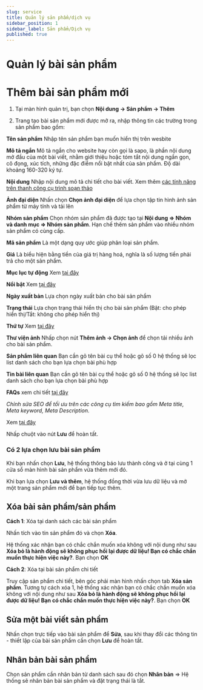 ```yaml
---
slug: service
title: Quản lý sản phẩm/dịch vụ
sidebar_position: 1
sidebar_label: Sản phẩm/Dịch vụ
published: true
---
```

# Quản lý bài sản phẩm
 
# Thêm bài sản phẩm mới

1.  Tại màn hình quản trị, bạn chọn **Nội dung -> Sản phẩm -> Thêm**

2.  Trang tạo bài sản phẩm mới được mở ra, nhập thông tin các trường trong sản phẩm bao gồm:

**Tên sản phẩm** 
Nhập tên sản phẩm bạn muốn hiển thị trên wesbite

**Mô tả ngắn** 
Mô tả ngắn cho website hay còn gọi là sapo, là phần nội dung mở đầu của một bài viết, nhằm giới thiệu hoặc tóm tắt nội dung ngắn gọn, cô đọng, xúc tích, những đặc điểm nổi bật nhất của sản phẩm. Độ dài khoảng 160-320 ký tự.

**Nội dung** 
Nhập nội dung mô tả chi tiết cho bài viết. Xem thêm [các tính năng trên thanh công cụ trình soạn thảo](https://mkmate.osd.vn/docs/common/tinymce)

**Ảnh đại diện** 
Nhấn chọn **Chọn ảnh đại diện** để lựa chọn tập tin hình ảnh sản phẩm từ máy tính và tải lên

**Nhóm sản phẩm** 
Chọn nhóm sản phẩm đã được tạo tại **Nội dung => Nhóm và danh mục => Nhóm sản phẩm**. Hạn chế thêm sản phẩm vào nhiều nhóm sản phẩm có cùng cấp.

**Mã sản phẩm** 
Là một dạng quy ước giúp phân loại sản phẩm.

**Giá** 
Là biểu hiện bằng tiền của giá trị hàng hoá, nghĩa là số lượng tiền phải trả cho một sản phẩm.

**Mục lục tự động** 
Xem [tại đây](https://mkmate.osd.vn/docs/common/toc)

**Nổi bật** 
Xem [tại đây](https://mkmate.osd.vn/docs/common/logic)

**Ngày xuất bản** 
Lựa chọn ngày xuất bản cho bài sản phẩm

**Trạng thái** 
Lựa chọn trạng thái hiển thị cho bài sản phẩm (Bật: cho phép hiển thị/Tắt: không cho phép hiển thị)

**Thứ tự** 
Xem [tại đây](https://mkmate.osd.vn/docs/common/logic)

**Thư viện ảnh** 
Nhấp chọn nút **Thêm ảnh -> Chọn ảnh** để chọn tải nhiều ảnh cho bài sản phẩm.

**Sản phẩm liên quan** 
Bạn cần gõ tên bài cụ thể hoặc gõ số 0 hệ thống sẽ lọc list danh sách cho bạn lựa chọn bài phù hợp

**Tin bài liên quan**
Bạn cần gõ tên bài cụ thể hoặc gõ số 0 hệ thống sẽ lọc list danh sách cho bạn lựa chọn bài phù hợp

**FAQs** 
xem chi tiết [tại đây](https://mkmate.osd.vn/docs/common/faqs)

_Chỉnh sửa SEO để tối ưu trên các công cụ tìm kiếm bao gồm Meta title, Meta keyword, Meta Description._

Xem [tại đây](https://mkmate.osd.vn/docs/seo/serp)

Nhấp chuột vào nút **Lưu** để hoàn tất.

### Có 2 lựa chọn lưu bài sản phẩm

Khi bạn nhấn chọn **Lưu**, hệ thống thông báo lưu thành công và ở tại cùng 1 cửa sổ màn hình bài sản phẩm vừa thêm mới đó.

Khi bạn lựa chọn **Lưu và thêm**, hệ thống đồng thời vừa lưu dữ liệu và mở một trang sản phẩm mới để bạn tiếp tục thêm.

## Xóa bài sản phẩm/sản phẩm

**Cách 1**: 
Xóa tại danh sách các bài sản phẩm

Nhấn tích vào tin sản phẩm đó và chọn **Xóa**.

Hệ thống xác nhận bạn có chắc chắn muốn xóa không với nội dung như sau **Xóa bỏ là hành động sẽ không phục hồi lại được dữ liệu! Bạn có chắc chắn muốn thực hiện việc này?**. Bạn chọn **OK**

**Cách 2**: 
Xóa tại bài sản phẩm chi tiết

Truy cập sản phẩm chi tiết, bên góc phải màn hình nhấn chọn tab **Xóa sản phẩm**. Tương tự cách xóa 1, hệ thống xác nhận bạn có chắc chắn muốn xóa không với nội dung như sau **Xóa bỏ là hành động sẽ không phục hồi lại được dữ liệu! Bạn có chắc chắn muốn thực hiện việc này?**. Bạn chọn **OK**

## Sửa một bài viết sản phẩm

Nhấn chọn trực tiếp vào bài sản phẩm để **Sửa**, sau khi thay đổi các thông tin - thiết lập của bài sản phẩm cần chọn **Lưu** để hoàn tất.

## Nhân bản bài sản phẩm

Chọn sản phẩm cần nhân bản từ danh sách sau đó chọn **Nhân bản** => Hệ thống sẽ nhân bản bài sản phẩm và đặt trạng thái là tắt.
